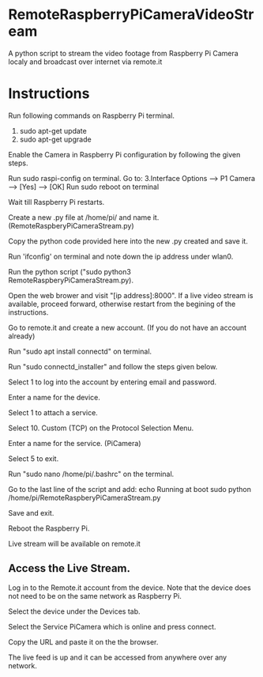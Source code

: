 # RemoteRaspberryPiCameraVideoStream
A python script to stream the video footage from Raspberry Pi Camera localy and broadcast over internet via remote.it

<h1>Instructions</h1>

Run following commands on Raspberry Pi terminal.

  1. sudo apt-get update
  2. sudo apt-get upgrade
  
Enable the Camera in Raspberry Pi configuration by following the given steps.

  Run sudo raspi-config on terminal.
  Go to: 3.Interface Options --> P1 Camera --> [Yes] --> [OK]
  Run sudo reboot on terminal

Wait till Raspberry Pi restarts.

Create a new .py file at /home/pi/ and name it. (RemoteRaspberyPiCameraStream.py)

Copy the python code provided here into the new .py created and save it.

Run 'ifconfig' on terminal and note down the ip address under wlan0.

Run the python script ("sudo python3 RemoteRaspberyPiCameraStream.py).

Open the web brower and visit "[ip address]:8000". If a live video stream is available, proceed forward, otherwise restart from the begining of the instructions.

Go to remote.it and create a new account. (If you do not have an account already)

Run "sudo apt install connectd" on terminal.

Run "sudo connectd_installer" and follow the steps given below.

Select 1 to log into the account by entering email and password.

Enter a name for the device.

Select 1 to attach a service.

Select 10. Custom (TCP) on the Protocol Selection Menu.

Enter a name for the service. (PiCamera)

Select 5 to exit.

Run "sudo nano /home/pi/.bashrc" on the terminal.

Go to the last line of the script and add:
    echo Running at boot 
    sudo python /home/pi/RemoteRaspberyPiCameraStream.py
    
Save and exit.

Reboot the Raspberry Pi.

Live stream will be available on remote.it

<h2>Access the Live Stream.</h2>

Log in to the Remote.it account from the device. Note that the device does not need to be on the same network as Raspberry Pi.

Select the device under the Devices tab.

Select the Service PiCamera which is online and press connect.

Copy the URL and paste it on the the browser. 

The live feed is up and it can be accessed from anywhere over any network.
